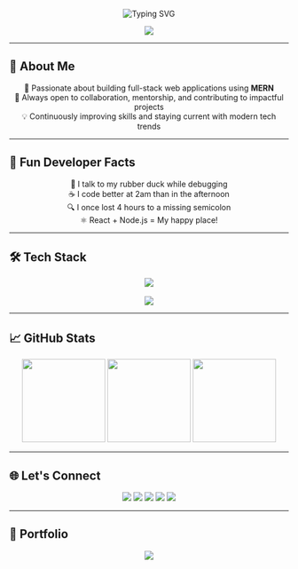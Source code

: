 <!-- PROFILE HEADER -->
<p align="center">
  <img src="https://readme-typing-svg.demolab.com?font=Fira+Code&weight=500&size=24&pause=1000&color=00FFF0&center=true&vCenter=true&width=600&lines=Hi%2C+I'm+Sagar+Kumar+Bal;Intern+at+Qlith+Innovation+Pvt+Ltd;MERN+Stack+Developer;Open+Source+Contributor;Lifelong+Learner+%F0%9F%92%AB" alt="Typing SVG" />
</p>

<p align="center">
  <img src="https://img.shields.io/badge/MERN%20STACK-Developer-%2300FFE0?style=for-the-badge&logo=react&logoColor=white&labelColor=101010" />
</p>

---

## 🌟 About Me

<p align="center">
  🚀 Passionate about building full-stack web applications using <strong>MERN</strong><br>
  🤝 Always open to collaboration, mentorship, and contributing to impactful projects<br>
  💡 Continuously improving skills and staying current with modern tech trends<br>
</p>

---

## 🎯 Fun Developer Facts

<p align="center">
  🐥 I talk to my rubber duck while debugging<br>
  ☕ I code better at 2am than in the afternoon<br>
  🔍 I once lost 4 hours to a missing semicolon<br>
  ⚛️ React + Node.js = My happy place!<br>
</p>

---

## 🛠️ Tech Stack

<p align="center">
  <img src="https://skillicons.dev/icons?i=js,html,css,react,nodejs,express,mongodb,mysql,tailwind,php,java,c,cs,redux,firebase" /><br><br>
  <img src="https://skillicons.dev/icons?i=git,github,gitlab,vercel,netlify,figma,windows,linux" />
</p>

---

## 📈 GitHub Stats

<p align="center">
  <img src="https://github-readme-stats.vercel.app/api?username=balsagar91&show_icons=true&theme=tokyonight&hide_border=true" height="150" />
  <img src="https://nirzak-streak-stats.vercel.app/?user=balsagar91&theme=tokyonight&hide_border=true" height="150" />
  <img src="https://github-readme-stats.vercel.app/api/top-langs/?username=balsagar91&layout=compact&theme=tokyonight&hide_border=true" height="150" />
</p>

---

## 🌐 Let's Connect

<p align="center">
  <a href="https://www.linkedin.com/in/sagar-bal"><img src="https://img.shields.io/badge/LinkedIn-0A66C2?style=for-the-badge&logo=linkedin&logoColor=white" /></a>
  <a href="https://x.com/bal_sagar07"><img src="https://img.shields.io/badge/X-black?style=for-the-badge&logo=x&logoColor=white" /></a>
  <a href="https://www.instagram.com/im_sonu007_"><img src="https://img.shields.io/badge/Instagram-E4405F?style=for-the-badge&logo=instagram&logoColor=white" /></a>
  <a href="https://www.youtube.com/@imsonu007"><img src="https://img.shields.io/badge/YouTube-FF0000?style=for-the-badge&logo=youtube&logoColor=white" /></a>
  <a href="mailto:balsagar91@gmail.com"><img src="https://img.shields.io/badge/Gmail-D14836?style=for-the-badge&logo=gmail&logoColor=white" /></a>
</p>

---

## 🔗 Portfolio

<p align="center">
  <a href="https://your-portfolio-link.com"><img src="https://img.shields.io/badge/Visit%20My%20Portfolio-000000?style=for-the-badge&logo=firefox&logoColor=FF7139" /></a>
</p>



